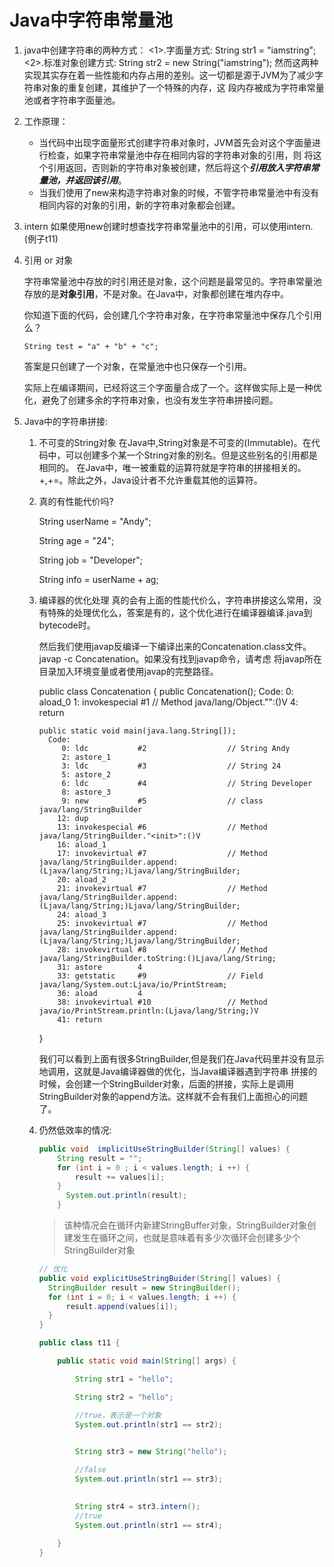 # Java中字符串常量池

1. java中创建字符串的两种方式：
    <1>.字面量方式:
        String str1 = "iamstring";
    <2>.标准对象创建方式:
        String str2 = new String("iamstring");
        然而这两种实现其实存在着一些性能和内存占用的差别。这一切都是源于JVM为了减少字符串对象的重复创建，其维护了一个特殊的内存，这
    段内存被成为字符串常量池或者字符串字面量池。

2. 工作原理：
   - 当代码中出现字面量形式创建字符串对象时，JVM首先会对这个字面量进行检查，如果字符串常量池中存在相同内容的字符串对象的引用，则
   将这个引用返回，否则新的字符串对象被创建，然后将这个***引用放入字符串常量池，并返回该引用***。
   - 当我们使用了new来构造字符串对象的时候，不管字符串常量池中有没有相同内容的对象的引用，新的字符串对象都会创建。

3. intern
        如果使用new创建时想查找字符串常量池中的引用，可以使用intern.
        (例子t11)

4. 引用 or 对象
   
   字符串常量池中存放的时引用还是对象，这个问题是最常见的。字符串常量池存放的是**对象引用**，不是对象。在Java中，对象都创建在堆内存中。

   你知道下面的代码，会创建几个字符串对象，在字符串常量池中保存几个引用么？
  
   `String test = "a" + "b" + "c";`
  
   答案是只创建了一个对象，在常量池中也只保存一个引用。

   实际上在编译期间，已经将这三个字面量合成了一个。这样做实际上是一种优化，避免了创建多余的字符串对象，也没有发生字符串拼接问题。

5. Java中的字符串拼接:
   1. 不可变的String对象
    在Java中,String对象是不可变的(Immutable)。在代码中，可以创建多个某一个String对象的别名。但是这些别名的引用都是相同的。
    在Java中，唯一被重载的运算符就是字符串的拼接相关的。+,+=。除此之外，Java设计者不允许重载其他的运算符。
   2. 真的有性能代价吗?
      
      String userName = "Andy";
      
      String age = "24";
      
      String job = "Developer";
      
      String info = userName + ag;
      
   3. 编译器的优化处理
        真的会有上面的性能代价么，字符串拼接这么常用，没有特殊的处理优化么，答案是有的，这个优化进行在编译器编译.java到bytecode时。

        然后我们使用javap反编译一下编译出来的Concatenation.class文件。javap -c Concatenation。如果没有找到javap命令，请考虑
        将javap所在目录加入环境变量或者使用javap的完整路径。

        public class Concatenation {
          public Concatenation();
            Code:
               0: aload_0
               1: invokespecial #1                  // Method java/lang/Object."<init>":()V
               4: return

          public static void main(java.lang.String[]);
            Code:
               0: ldc           #2                  // String Andy
               2: astore_1
               3: ldc           #3                  // String 24
               5: astore_2
               6: ldc           #4                  // String Developer
               8: astore_3
               9: new           #5                  // class java/lang/StringBuilder
              12: dup
              13: invokespecial #6                  // Method java/lang/StringBuilder."<init>":()V
              16: aload_1
              17: invokevirtual #7                  // Method java/lang/StringBuilder.append:(Ljava/lang/String;)Ljava/lang/StringBuilder;
              20: aload_2
              21: invokevirtual #7                  // Method java/lang/StringBuilder.append:(Ljava/lang/String;)Ljava/lang/StringBuilder;
              24: aload_3
              25: invokevirtual #7                  // Method java/lang/StringBuilder.append:(Ljava/lang/String;)Ljava/lang/StringBuilder;
              28: invokevirtual #8                  // Method java/lang/StringBuilder.toString:()Ljava/lang/String;
              31: astore        4
              33: getstatic     #9                  // Field java/lang/System.out:Ljava/io/PrintStream;
              36: aload         4
              38: invokevirtual #10                 // Method java/io/PrintStream.println:(Ljava/lang/String;)V
              41: return
        }

        我们可以看到上面有很多StringBuilder,但是我们在Java代码里并没有显示地调用，这就是Java编译器做的优化，当Java编译器遇到字符串
        拼接的时候，会创建一个StringBuilder对象，后面的拼接，实际上是调用StringBuilder对象的append方法。这样就不会有我们上面担心的问题了。

   4. 仍然低效率的情况:

        ```java
        public void  implicitUseStringBuilder(String[] values) {
            String result = "";
            for (int i = 0 ; i < values.length; i ++) {
                result += values[i];
            }
              System.out.println(result);
            }
        ```        

        > 该种情况会在循环内新建StringBuffer对象，StringBuilder对象创建发生在循环之间，也就是意味着有多少次循环会创建多少个
           StringBuilder对象

        ```java
        // 优化
        public void explicitUseStringBuider(String[] values) {
          StringBuilder result = new StringBuilder();
          for (int i = 0; i < values.length; i ++) {
              result.append(values[i]);
          }
        }
        ```

        ```java
        public class t11 {
        
            public static void main(String[] args) {
        
                String str1 = "hello";
        
                String str2 = "hello";
        
                //true，表示是一个对象
                System.out.println(str1 == str2);
                
        
                String str3 = new String("hello");
        
                //false
                System.out.println(str1 == str3);
                
        
                String str4 = str3.intern();
                //true
                System.out.println(str1 == str4);
                
            }
        }
        ```